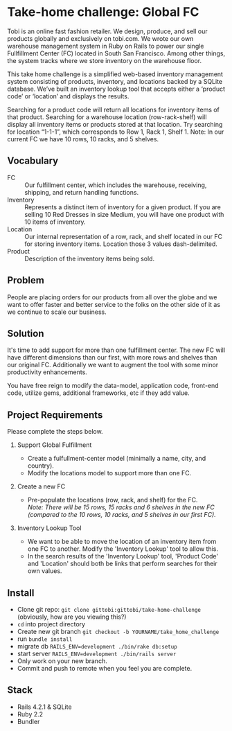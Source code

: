# Take-home challenge: Global FC

Tobi is an online fast fashion retailer. We design, produce, and sell our products globally and exclusively on tobi.com. We wrote our own warehouse management system in Ruby on Rails to power our single Fullfillment Center (FC) located in South San Francisco. Among other things, the system tracks where we store inventory on the warehouse floor.

This take home challenge is a simplified web-based inventory management system consisting of products, inventory, and locations backed by a SQLite database. We’ve built an inventory lookup tool that accepts either a ‘product code’ or ‘location’ and displays the results.

Searching for a product code will return all locations for inventory items of that product. Searching for a warehouse location (row-rack-shelf) will display all inventory items or products stored at that location. Try searching for location “1-1-1”, which corresponds to Row 1, Rack 1, Shelf 1. Note: In our current FC we have 10 rows, 10 racks, and 5 shelves.

## Vocabulary
<dl>
  <dt>FC</dt>
  <dd>Our fulfillment center, which includes the warehouse, receiving, shipping, and return handling functions.</dd>
  <dt>Inventory</dt>
  <dd>Represents a distinct item of inventory for a given product. If you are selling 10 Red Dresses in size Medium, you will have one product with 10 items of inventory.</dd>
  <dt>Location</dt>
  <dd>Our internal representation of a row, rack, and shelf located in our FC for storing inventory items. Location those 3 values dash-delimited.</dd>
  <dt>Product</dt>
  <dd>Description of the inventory items being sold.</dd>
</dl>

## Problem

People are placing orders for our products from all over the globe and we want to offer faster and better service to the folks on the other side of it as we continue to scale our business. 

## Solution

It's time to add support for more than one fulfillment center. The new FC will have different dimensions than our first, with more rows and shelves than our original FC. Additionally we want to augment the tool with some minor productivity enhancements.

You have free reign to modify the data-model, application code, front-end code, utilize gems, additional frameworks, etc if they add value.

## Project Requirements

Please complete the steps below. 
1. Support Global Fulfillment
    * Create a fulfullment-center model (minimally a name, city, and country).
    * Modify the locations model to support more than one FC.

2. Create a new FC
    * Pre-populate the locations (row, rack, and shelf) for the FC.  
_Note: There will be 15 rows, 15 racks and 6 shelves in the new FC (compared to the 10 rows, 10 racks, and 5 shelves in our first FC)._

3. Inventory Lookup Tool
    * We want to be able to move the location of an inventory item from one FC to another. Modify the 'Inventory Lookup' tool to allow this.
    * In the search results of the 'Inventory Lookup' tool, 'Product Code' and 'Location' should both be links that perform searches for their own values.


## Install

- Clone git repo: ```git clone gittobi:gittobi/take-home-challenge``` (obviously, how are you viewing this?)
- ```cd``` into project directory
- Create new git branch ```git checkout -b YOURNAME/take_home_challenge```
- run ```bundle install```
- migrate db ```RAILS_ENV=development ./bin/rake db:setup```
- start server ```RAILS_ENV=development ./bin/rails server```
- Only work on your new branch.
- Commit and push to remote when you feel you are complete.

## Stack
- Rails 4.2.1 & SQLite
- Ruby 2.2
- Bundler
